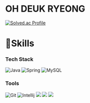 
# OH DEUK RYEONG

<!--![Deukryeong's GitHub stats](https://github-readme-stats.vercel.app/api?username=deukryeongOH&show_icons=true&theme=radical)--> 
[![Solved.ac Profile](http://mazassumnida.wtf/api/v2/generate_badge?boj=ekdh0630)](https://solved.ac/ekdh0630/)

# 💪Skills
### Tech Stack
![Java](https://img.shields.io/badge/Java-007396.svg?&style=for-the-badge&logo=Java&logoColor=white)
![Spring](https://img.shields.io/badge/Spring-6DB33F.svg?&style=for-the-badge&logo=Spring&logoColor=white)
![MySQL](https://img.shields.io/badge/MySQL-4479A1.svg?&style=for-the-badge&logo=MySQL&logoColor=white)

### Tools
![Git](https://img.shields.io/badge/Git-F05032.svg?&style=for-the-badge&logo=Git&logoColor=white)
![Intellij](https://img.shields.io/badge/IntelliJ%20IDEA-000000.svg?&style=for-the-badge&logo=Intellij%20IDEA&logoColor=white)
<img src="https://img.shields.io/badge/github-181717.svg?style=for-the-badge&logo=github&logoColor=white" />
<img src="https://img.shields.io/badge/Notion-F3F3F3.svg?style=for-the-badge&logo=notion&logoColor=black" />
<img src="https://img.shields.io/badge/figma-F24E1E.svg?style=for-the-badge&logo=figma&logoColor=white" />

<!--
**deukryeongOH/deukryeongOH** is a ✨ _special_ ✨ repository because its `README.md` (this file) appears on your GitHub profile.

Here are some ideas to get you started:

- 🔭 I’m currently working on ...
- 🌱 I’m currently learning ...
- 👯 I’m looking to collaborate on ...
- 🤔 I’m looking for help with ...
- 💬 Ask me about ...
- 📫 How to reach me: ...
- 😄 Pronouns: ...
- ⚡ Fun fact: ...
-->
